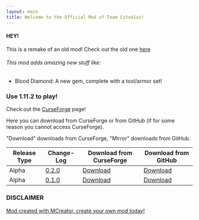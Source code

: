 ```yaml
---
layout: main
title: Welcome to the Official Mod of Team Cstudios!
---
```


#### HEY!

This is a remake of an old mod! Check out the old one [here](http://teamcstudios.pro/CStudiosMod)

###### This mod adds amazing new stuff like:

- Blood Diamond: A new gem, complete with a tool/armor set!

### Use 1.11.2 to play!

Check out the [CurseForge](https://minecraft.curseforge.com/projects/cstudiosmod/files) page!

Here you can download from CurseForge or from GitHub (if for some reason you cannot access CurseForge).

"Download" downloads from CurseForge, "Mirror" downloads from GitHub.

Release Type | Change-Log | Download from CurseForge | Download from GitHub
----------|---------|-------|-------
Alpha | [0.2.0](https://github.com/TeamCstudios/CStudiosMod2/releases/tag/v0.2.0) | [Download](https://minecraft.curseforge.com/projects/cstudiosmod/files/2534620/download) | [Download](https://github.com/TeamCstudios/CStudiosMod2/raw/v0.2.0/builds/alpha-builds/cstudiosmod2_0.2.0.jar)
Alpha | [0.1.0](https://github.com/TeamCstudios/CStudiosMod2/releases/tag/v0.1.0) | [Download](https://minecraft.curseforge.com/projects/cstudiosmod/files/2534494/download) | [Download](https://github.com/TeamCstudios/CStudiosMod2/raw/master/builds/alpha-builds/cstudiosmod2_0.1.0.jar)

### DISCLAIMER
[Mod created with MCreator, create your own mod today!](https://mcreator.pylo.co/)
